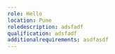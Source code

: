 ```yaml
---
role: Hello
location: Pune
roledescription: adsfadf
qualification: adsfadf
additionalrequirements: asdfasdf
---
```

